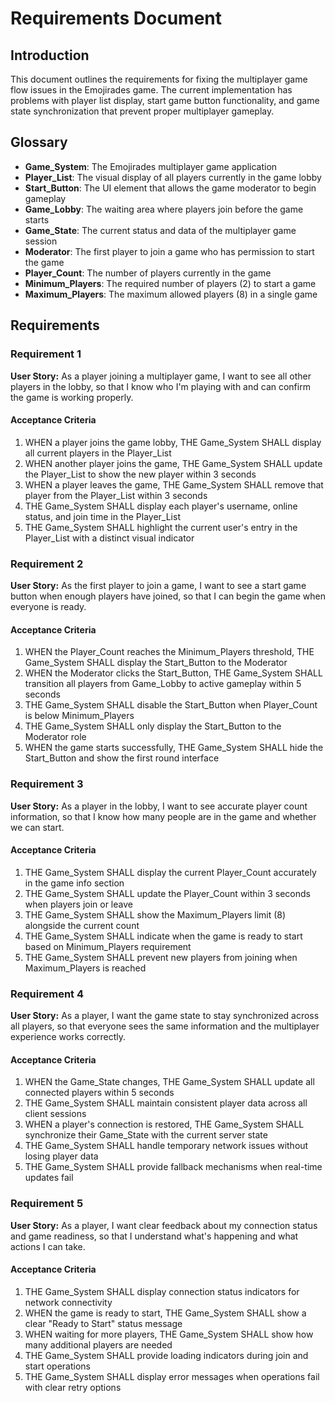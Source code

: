 # Requirements Document

## Introduction

This document outlines the requirements for fixing the multiplayer game flow issues in the Emojirades game. The current implementation has problems with player list display, start game button functionality, and game state synchronization that prevent proper multiplayer gameplay.

## Glossary

- **Game_System**: The Emojirades multiplayer game application
- **Player_List**: The visual display of all players currently in the game lobby
- **Start_Button**: The UI element that allows the game moderator to begin gameplay
- **Game_Lobby**: The waiting area where players join before the game starts
- **Game_State**: The current status and data of the multiplayer game session
- **Moderator**: The first player to join a game who has permission to start the game
- **Player_Count**: The number of players currently in the game
- **Minimum_Players**: The required number of players (2) to start a game
- **Maximum_Players**: The maximum allowed players (8) in a single game

## Requirements

### Requirement 1

**User Story:** As a player joining a multiplayer game, I want to see all other players in the lobby, so that I know who I'm playing with and can confirm the game is working properly.

#### Acceptance Criteria

1. WHEN a player joins the game lobby, THE Game_System SHALL display all current players in the Player_List
2. WHEN another player joins the game, THE Game_System SHALL update the Player_List to show the new player within 3 seconds
3. WHEN a player leaves the game, THE Game_System SHALL remove that player from the Player_List within 3 seconds
4. THE Game_System SHALL display each player's username, online status, and join time in the Player_List
5. THE Game_System SHALL highlight the current user's entry in the Player_List with a distinct visual indicator

### Requirement 2

**User Story:** As the first player to join a game, I want to see a start game button when enough players have joined, so that I can begin the game when everyone is ready.

#### Acceptance Criteria

1. WHEN the Player_Count reaches the Minimum_Players threshold, THE Game_System SHALL display the Start_Button to the Moderator
2. WHEN the Moderator clicks the Start_Button, THE Game_System SHALL transition all players from Game_Lobby to active gameplay within 5 seconds
3. THE Game_System SHALL disable the Start_Button when Player_Count is below Minimum_Players
4. THE Game_System SHALL only display the Start_Button to the Moderator role
5. WHEN the game starts successfully, THE Game_System SHALL hide the Start_Button and show the first round interface

### Requirement 3

**User Story:** As a player in the lobby, I want to see accurate player count information, so that I know how many people are in the game and whether we can start.

#### Acceptance Criteria

1. THE Game_System SHALL display the current Player_Count accurately in the game info section
2. THE Game_System SHALL update the Player_Count within 3 seconds when players join or leave
3. THE Game_System SHALL show the Maximum_Players limit (8) alongside the current count
4. THE Game_System SHALL indicate when the game is ready to start based on Minimum_Players requirement
5. THE Game_System SHALL prevent new players from joining when Maximum_Players is reached

### Requirement 4

**User Story:** As a player, I want the game state to stay synchronized across all players, so that everyone sees the same information and the multiplayer experience works correctly.

#### Acceptance Criteria

1. WHEN the Game_State changes, THE Game_System SHALL update all connected players within 5 seconds
2. THE Game_System SHALL maintain consistent player data across all client sessions
3. WHEN a player's connection is restored, THE Game_System SHALL synchronize their Game_State with the current server state
4. THE Game_System SHALL handle temporary network issues without losing player data
5. THE Game_System SHALL provide fallback mechanisms when real-time updates fail

### Requirement 5

**User Story:** As a player, I want clear feedback about my connection status and game readiness, so that I understand what's happening and what actions I can take.

#### Acceptance Criteria

1. THE Game_System SHALL display connection status indicators for network connectivity
2. WHEN the game is ready to start, THE Game_System SHALL show a clear "Ready to Start" status message
3. WHEN waiting for more players, THE Game_System SHALL show how many additional players are needed
4. THE Game_System SHALL provide loading indicators during join and start operations
5. THE Game_System SHALL display error messages when operations fail with clear retry options
